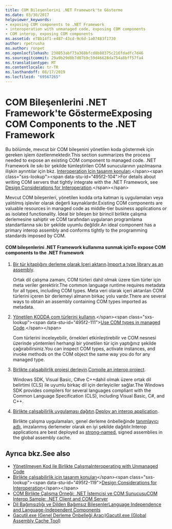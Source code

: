 ```yaml
---
title: COM Bileşenlerini .NET Framework'te Gösterme
ms.date: 03/30/2017
helpviewer_keywords:
- exposing COM components to .NET Framework
- interoperation with unmanaged code, exposing COM components
- COM interop, exposing COM components
ms.assetid: e78b14f1-e487-43cd-9c6d-1a07483f1730
author: rpetrusha
ms.author: ronpet
ms.openlocfilehash: 230853abf73a368bfcd8b88375c216fdadfc7d46
ms.sourcegitcommit: 29a9b29d8b7d07b9c59d46628da754a8bff57fa4
ms.translationtype: MT
ms.contentlocale: tr-TR
ms.lasthandoff: 08/17/2019
ms.locfileid: "69567265"
---
```

# <a name="exposing-com-components-to-the-net-framework"></a><span data-ttu-id="495f2-102">COM Bileşenlerini .NET Framework'te Gösterme</span><span class="sxs-lookup"><span data-stu-id="495f2-102">Exposing COM Components to the .NET Framework</span></span>
<span data-ttu-id="495f2-103">Bu bölümde, mevcut bir COM bileşenini yönetilen koda göstermek için gereken işlem özetlenmektedir.</span><span class="sxs-lookup"><span data-stu-id="495f2-103">This section summarizes the process needed to expose an existing COM component to managed code.</span></span> <span data-ttu-id="495f2-104">.NET Framework ile sıkı bir şekilde tümleştirilen COM sunucularının yazılmasına ilişkin ayrıntılar için bkz. [Interoperation Için tasarım konuları](https://docs.microsoft.com/previous-versions/dotnet/netframework-4.0/61aax4kh(v=vs.100)).</span><span class="sxs-lookup"><span data-stu-id="495f2-104">For details about writing COM servers that tightly integrate with the .NET Framework, see [Design Considerations for Interoperation](https://docs.microsoft.com/previous-versions/dotnet/netframework-4.0/61aax4kh(v=vs.100)).</span></span>
  
 <span data-ttu-id="495f2-105">Mevcut COM bileşenleri, yönetilen kodda orta katman iş uygulamaları veya yalıtılmış işlevler olarak değerli kaynaklardır.</span><span class="sxs-lookup"><span data-stu-id="495f2-105">Existing COM components are valuable resources in managed code as middle-tier business applications or as isolated functionality.</span></span> <span data-ttu-id="495f2-106">İdeal bir bileşen bir birincil birlikte çalışma derlemesine sahiptir ve COM tarafından uygulanan programlama standartlarına sıkı bir şekilde uyumlu değildir.</span><span class="sxs-lookup"><span data-stu-id="495f2-106">An ideal component has a primary interop assembly and conforms tightly to the programming standards imposed by COM.</span></span>  
  
#### <a name="to-expose-com-components-to-the-net-framework"></a><span data-ttu-id="495f2-107">COM bileşenlerini .NET Framework kullanıma sunmak için</span><span class="sxs-lookup"><span data-stu-id="495f2-107">To expose COM components to the .NET Framework</span></span>  
  
1. <span data-ttu-id="495f2-108">[Bir tür kitaplığını derleme olarak Içeri aktarın](importing-a-type-library-as-an-assembly.md).</span><span class="sxs-lookup"><span data-stu-id="495f2-108">[Import a type library as an assembly](importing-a-type-library-as-an-assembly.md).</span></span>  
  
     <span data-ttu-id="495f2-109">Ortak dil çalışma zamanı, COM türleri dahil olmak üzere tüm türler için meta veriler gerektirir.</span><span class="sxs-lookup"><span data-stu-id="495f2-109">The common language runtime requires metadata for all types, including COM types.</span></span> <span data-ttu-id="495f2-110">Meta veri olarak içeri aktarılan COM türlerini içeren bir derlemeyi almanın birkaç yolu vardır.</span><span class="sxs-lookup"><span data-stu-id="495f2-110">There are several ways to obtain an assembly containing COM types imported as metadata.</span></span>  
  
2. <span data-ttu-id="495f2-111">[Yönetilen KODDA com türlerini kullanın](https://docs.microsoft.com/previous-versions/dotnet/netframework-4.0/3y76b69k(v=vs.100)).</span><span class="sxs-lookup"><span data-stu-id="495f2-111">[Use COM types in managed Code](https://docs.microsoft.com/previous-versions/dotnet/netframework-4.0/3y76b69k(v=vs.100)).</span></span>  
  
     <span data-ttu-id="495f2-112">Com türlerini inceleyebilir, örnekleri etkinleştirebilir ve COM nesnesi üzerinde yöntemleri herhangi bir yönetilen tür için yaptığınız şekilde çağırabilirsiniz.</span><span class="sxs-lookup"><span data-stu-id="495f2-112">You can inspect COM types, activate instances, and invoke methods on the COM object the same way you do for any managed type.</span></span>  
  
3. <span data-ttu-id="495f2-113">[Birlikte çalışabilirlik projesi derleyin](compiling-an-interop-project.md).</span><span class="sxs-lookup"><span data-stu-id="495f2-113">[Compile an interop project](compiling-an-interop-project.md).</span></span>  
  
     <span data-ttu-id="495f2-114">Windows SDK, Visual Basic, C#ve C++dahil olmak üzere ortak dil belirtimi (CLS) ile uyumlu birkaç dil için derleyiciler sağlar.</span><span class="sxs-lookup"><span data-stu-id="495f2-114">The Windows SDK provides compilers for several languages compliant with the Common Language Specification (CLS), including Visual Basic, C#, and C++.</span></span>  
  
4. <span data-ttu-id="495f2-115">[Birlikte çalışabilirlik uygulaması dağıtın](deploying-an-interop-application.md).</span><span class="sxs-lookup"><span data-stu-id="495f2-115">[Deploy an interop application](deploying-an-interop-application.md).</span></span>  
  
     <span data-ttu-id="495f2-116">Birlikte çalışma uygulamaları, genel derleme önbelleğinde [tanımlayıcı adlı](../app-domains/strong-named-assemblies.md), imzalanmış derlemeler olarak en iyi şekilde dağıtılır.</span><span class="sxs-lookup"><span data-stu-id="495f2-116">Interop applications are best deployed as [strong-named](../app-domains/strong-named-assemblies.md), signed assemblies in the global assembly cache.</span></span>  
  
## <a name="see-also"></a><span data-ttu-id="495f2-117">Ayrıca bkz.</span><span class="sxs-lookup"><span data-stu-id="495f2-117">See also</span></span>

- [<span data-ttu-id="495f2-118">Yönetilmeyen Kod ile Birlikte Çalışma</span><span class="sxs-lookup"><span data-stu-id="495f2-118">Interoperating with Unmanaged Code</span></span>](index.md)
- <span data-ttu-id="495f2-119">[Birlikte çalışabilirlik için tasarım konuları](https://docs.microsoft.com/previous-versions/dotnet/netframework-4.0/61aax4kh(v=vs.100))</span><span class="sxs-lookup"><span data-stu-id="495f2-119">[Design Considerations for Interoperation](https://docs.microsoft.com/previous-versions/dotnet/netframework-4.0/61aax4kh(v=vs.100))</span></span>
- [<span data-ttu-id="495f2-120">COM Birlikte Çalışma Örneği: .NET İstemcisi ve COM Sunucusu</span><span class="sxs-lookup"><span data-stu-id="495f2-120">COM Interop Sample: .NET Client and COM Server</span></span>](com-interop-sample-net-client-and-com-server.md)
- [<span data-ttu-id="495f2-121">Dil Bağımsızlığı ve Dilden Bağımsız Bileşenler</span><span class="sxs-lookup"><span data-stu-id="495f2-121">Language Independence and Language-Independent Components</span></span>](../../standard/language-independence-and-language-independent-components.md)
- [<span data-ttu-id="495f2-122">Gacutil.exe (Genel Derleme Önbelleği Aracı)</span><span class="sxs-lookup"><span data-stu-id="495f2-122">Gacutil.exe (Global Assembly Cache Tool)</span></span>](../tools/gacutil-exe-gac-tool.md)
